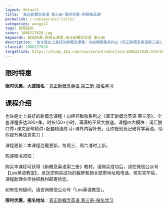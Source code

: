 ```yaml
---
layout: default
title: '真正新概念英语 第三册-限时优惠-网易精品课'
permalink: /:categories/:title/
categories: wangyi2
tags: 网易提供
cover: 1006227028.jpg
keywords: 精选网课,网易云课堂,真正新概念英语 第三册
description: '也许是史上最好的新概念课程！向经典致敬系列之《真正新概念英语第三册》，全套课程多达300+集，时长150+小时，满满的干'
classid: 1006227028
targetlink: https://study.163.com/course/introduction/1006227028.htm?share=1&shareId=1025206652&utm_campaign=share&utm_medium=iphoneShare&utm_source=&utm_u=1025206652
---
```


## 限时特惠

**限时优惠，火速报名**：[真正新概念英语 第三册-报名学习](https://study.163.com/course/introduction/1006227028.htm?share=1&shareId=1025206652&utm_campaign=share&utm_medium=iphoneShare&utm_source=&utm_u=1025206652)

## 课程介绍

也许是史上最好的新概念课程！向经典致敬系列之《真正新概念英语 第三册》，全套课程多达300+集，时长150+小时，满满的干货大放送。课程四大模块：词汇脱口秀+课文逐句精讲+配套精选练习+课外内容补充，让你告别死记硬背学英语，助你提升英语真实力！

课程更新：本课程连载更新，每周三、周六准时上新。

购课赠书须知：

购买本课程可获得《新概念英语第三册》教材。请购买成功后，请在微信公众号【Leo英语教室】，发送您购买成功的截屏和相关邮寄地址和电话，核实完毕后，课程助理会尽快把教材邮寄给您。

如有任何疑问，请咨询微信公众号「Leo英语教室」。

**限时优惠，报名地址**：[真正新概念英语 第三册-报名学习](https://study.163.com/course/introduction/1006227028.htm?share=1&shareId=1025206652&utm_campaign=share&utm_medium=iphoneShare&utm_source=&utm_u=1025206652)

